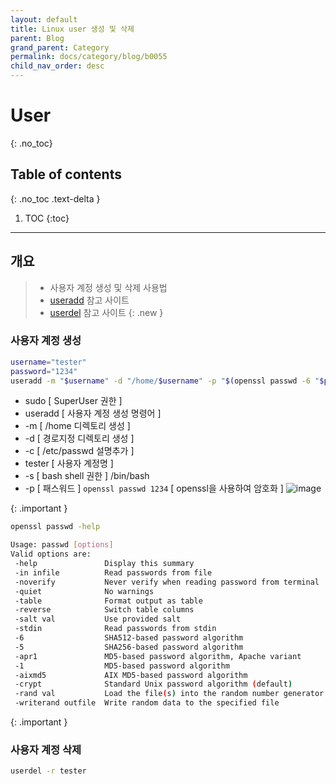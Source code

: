 ```yaml
---
layout: default
title: Linux user 생성 및 삭제
parent: Blog
grand_parent: Category
permalink: docs/category/blog/b0055
child_nav_order: desc
---
```

# User
{: .no_toc}

## Table of contents
{: .no_toc .text-delta }

1. TOC
{:toc}

---
## 개요

> - 사용자 계정 생성 및 삭제 사용법
> - [useradd](https://linux.die.net/man/8/useradd) 참고 사이트
> - [userdel](https://linux.die.net/man/8/userdel) 참고 사이트
{: .new }


### 사용자 계정 생성

```bash
username="tester"
password="1234"
useradd -m "$username" -d "/home/$username" -p "$(openssl passwd -6 "$password")" -s /bin/bash -c "$username"
```
> 
- sudo [ SuperUser 권한 ]
- useradd [ 사용자 계정 생성 명령어 ]
- -m [ /home 디렉토리 생성 ]
- -d [ 경로지정 디렉토리 생성 ]
- -c [ /etc/passwd 설명추가 ] 
- tester [ 사용자 계정명 ]
- -s [ bash shell 권한 ] /bin/bash 
- -p [ 패스워드 ] `openssl passwd 1234` [ openssl을 사용하여 암호화 ]
![image](https://user-images.githubusercontent.com/36792594/211697779-3276ec21-49d0-441b-8113-6f3e9932a523.png)
>
{: .important }


>
```bash
openssl passwd -help
```
>
```bash
Usage: passwd [options]
Valid options are:
 -help               Display this summary
 -in infile          Read passwords from file
 -noverify           Never verify when reading password from terminal
 -quiet              No warnings
 -table              Format output as table
 -reverse            Switch table columns
 -salt val           Use provided salt
 -stdin              Read passwords from stdin
 -6                  SHA512-based password algorithm
 -5                  SHA256-based password algorithm
 -apr1               MD5-based password algorithm, Apache variant
 -1                  MD5-based password algorithm
 -aixmd5             AIX MD5-based password algorithm
 -crypt              Standard Unix password algorithm (default)
 -rand val           Load the file(s) into the random number generator
 -writerand outfile  Write random data to the specified file
```
>
{: .important }


### 사용자 계정 삭제

```bash
userdel -r tester
```
